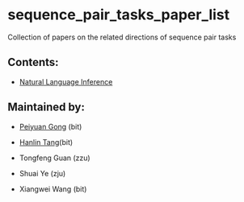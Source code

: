 # sequence_pair_tasks_paper_list
Collection of papers on the related directions of sequence pair tasks

## Contents:

* [Natural Language Inference](./natural-language-interference/nli-list.md)

## Maintained by:

* [Peiyuan Gong](https://github.com/XianYuGong) (bit) 

* [Hanlin Tang](https://github.com/hanlintang)(bit)

* Tongfeng Guan (zzu)

* Shuai Ye (zju) 

* Xiangwei Wang (bit) 

